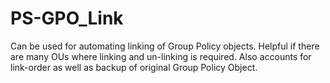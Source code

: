 # PS-GPO_Link
Can be used for automating linking of Group Policy objects. Helpful if there are many OUs where linking and un-linking is required. Also accounts for link-order as well as backup of original Group Policy Object.
